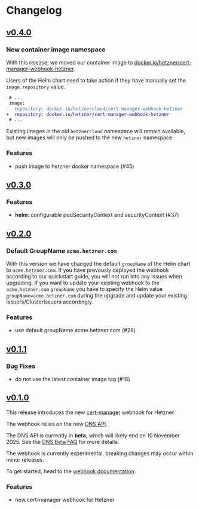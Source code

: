 # Changelog

## [v0.4.0](https://github.com/hetzner/cert-manager-webhook-hetzner/releases/tag/v0.4.0)

### New container image namespace

With this release, we moved our container image to [docker.io/hetzner/cert-manager-webhook-hetzner](https://hub.docker.com/r/hetzner/cert-manager-webhook-hetzner).

Users of the Helm chart need to take action if they have manually set the `image.repository` value.

```diff
 # ...
 image:
-  repository: docker.io/hetznercloud/cert-manager-webhook-hetzner
+  repository: docker.io/hetzner/cert-manager-webhook-hetzner
 # ...
```

Existing images in the old `hetznercloud` namespace will remain available, but new images will only be pushed to the new `hetzner` namespace.

### Features

- push image to hetzner docker namespace (#45)

## [v0.3.0](https://github.com/hetzner/cert-manager-webhook-hetzner/releases/tag/v0.3.0)

### Features

- **helm**: configurable podSecurityContext and securityContext (#37)

## [v0.2.0](https://github.com/hetzner/cert-manager-webhook-hetzner/releases/tag/v0.2.0)

### Default GroupName `acme.hetzner.com`

With this version we have changed the default `groupName` of the Helm chart to `acme.hetzner.com`. If you have prevously deployed the webhook according to our quickstart guide, you will not run into any issues when upgrading. If you want to update your existing webhook to the `acme.hetzner.com` `groupName` you have to specify the Helm value `groupName=acme.hetzner.com` during the upgrade and update your existing Issuers/ClusterIssuers accordingly.

### Features

- use default groupName acme.hetzner.com (#28)

## [v0.1.1](https://github.com/hetzner/cert-manager-webhook-hetzner/releases/tag/v0.1.1)

### Bug Fixes

- do not use the latest container image tag (#18)

## [v0.1.0](https://github.com/hetzner/cert-manager-webhook-hetzner/releases/tag/v0.1.0)

This release introduces the new [cert-manager](https://cert-manager.io) webhook for Hetzner.

The webhook relies on the new [DNS API](https://docs.hetzner.cloud/reference/cloud#dns).

The DNS API is currently in **beta**, which will likely end on 10 November 2025. See the
[DNS Beta FAQ](https://docs.hetzner.com/networking/dns/faq/beta) for more details.

The webhook is currently experimental, breaking changes may occur within minor releases.

To get started, head to the [webhook documentation](https://github.com/hetzner/cert-manager-webhook-hetzner/blob/main/docs).

### Features

- new cert-manager webhook for Hetzner
